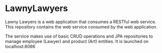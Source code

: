 # LawnyLawyers

Lawny Lawyers is a web application that consumes a RESTful web service. This repository contains the web service consumed by the web application. 

The service makes use of basic CRUD operations and JPA repositories to manage employee (Lawyer) and product (Art) entities. It is launched on localhost:8086
